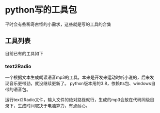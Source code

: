 # python写的工具包
平时会有些稀奇古怪的小需求，这些就是写的工具的合集

## 工具列表
目前已有的工具如下

### text2Radio
一个根据文本生成朗读语音mp3的工具，本来是开发来运动时听小说的，后来发现音乐更带劲，就没继续更新了。
python版本用的3.8，依赖tts包、windows自带的语音包。

运行text2Radio文件，输入文件的绝对路径就行，生成的mp3会放在代码同级目录下，生成时间取决于电脑算力，有点耐心。